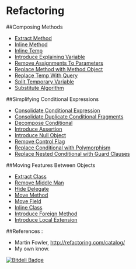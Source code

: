 Refactoring 
===========

##Composing Methods

* [Extract Method](https://github.com/vicboma1/refactoring/blob/master/composingmethods/ExtractMethod.md)
* [Inline Method](https://github.com/vicboma1/refactoring/blob/master/composingmethods/InlineMethod.md)
* [Inline Temp](https://github.com/vicboma1/refactoring/blob/master/composingmethods/InlineTemp.md)
* [Introduce Explaining Variable](https://github.com/vicboma1/refactoring/blob/master/composingmethods/IntroduceExplainingVariable.md)
* [Remove Assignments To Parameters](https://github.com/vicboma1/refactoring/blob/master/composingmethods/RemoveAssignmentsToParameters.md)
* [Replace Method with Method Object](https://github.com/vicboma1/refactoring/blob/master/composingmethods/ReplaceMethodWithMethodObject.md)
* [Replace Temp With Query](https://github.com/vicboma1/refactoring/blob/master/composingmethods/ReplaceTempWithQuery.md)
* [Split Temporary Variable](https://github.com/vicboma1/refactoring/blob/master/composingmethods/SplitTemporaryVariable.md)
* [Substitute Algorithm](https://github.com/vicboma1/refactoring/blob/master/composingmethods/SubstituteAlgorithm.md)

##Simplifying Conditional Expressions

* [Consolidate Conditional Expression](https://github.com/vicboma1/refactoring/blob/master/simplifyingconditionalexpressions/ConsolidateConditionalExpression.md)
* [Consolidate Duplicate Conditional Fragments](https://github.com/vicboma1/refactoring/blob/master/simplifyingconditionalexpressions/ConsolidateDuplicateConditionalFragments.md)
* [Decompose Conditional](https://github.com/vicboma1/refactoring/blob/master/simplifyingconditionalexpressions/DecomposeConditional.md)
* [Introduce Assertion](https://github.com/vicboma1/refactoring/blob/master/simplifyingconditionalexpressions/IntroduceAssertion.md)
* [Introduce Null Object](https://github.com/vicboma1/refactoring/blob/master/simplifyingconditionalexpressions/IntroduceNullObject.md)
* [Remove Control Flag](https://github.com/vicboma1/refactoring/blob/master/simplifyingconditionalexpressions/RemoveControlFlag.md)
* [Replace Conditional with Polymorphism](https://github.com/vicboma1/refactoring/blob/master/simplifyingconditionalexpressions/ReplaceConditionalWithPolymorphism.md)
* [Replace Nested Conditional with Guard Clauses](https://github.com/vicboma1/refactoring/blob/master/simplifyingconditionalexpressions/ReplaceNestedConditionalWithGuardClauses.md)

##Moving Features Between Objects
* [Extract Class](https://github.com/vicboma1/refactoring/blob/master/movingfeaturesbetweenobjects/ExtractClass.md)
* [Remove Middle Man](https://github.com/vicboma1/refactoring/blob/master/movingfeaturesbetweenobjects/RemoveMiddleMan.md)
* [Hide Delegate](https://github.com/vicboma1/refactoring/blob/master/movingfeaturesbetweenobjects/HideDelegate.md)
* [Move Method](https://github.com/vicboma1/refactoring/blob/master/movingfeaturesbetweenobjects/MoveMethod.md)
* [Move Field](https://github.com/vicboma1/refactoring/blob/master/movingfeaturesbetweenobjects/MoveField.md)
* [Inline Class](https://github.com/vicboma1/refactoring/blob/master/movingfeaturesbetweenobjects/InlineClass.md)
* [Introduce Foreign Method](https://github.com/vicboma1/refactoring/blob/master/movingfeaturesbetweenobjects/IntroduceForeignMethod.md)
* [Introduce Local Extension](https://github.com/vicboma1/refactoring/blob/master/movingfeaturesbetweenobjects/IntroduceLocalExtension.md)


##References :

* Martin Fowler, http://refactoring.com/catalog/
* My own know.


[![Bitdeli Badge](https://d2weczhvl823v0.cloudfront.net/vicboma1/refactoring/trend.png)](https://bitdeli.com/free "Bitdeli Badge")

